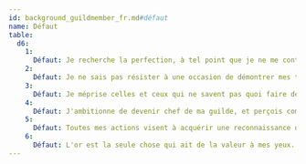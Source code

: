 ```yaml
---
id: background_guildmember_fr.md#défaut
name: Défaut
table:
  d6:
    1:
      Défaut: Je recherche la perfection, à tel point que je ne me contente jamais de ce que j'obtiens.
    2:
      Défaut: Je ne sais pas résister à une occasion de démontrer mes talents.
    3:
      Défaut: Je méprise celles et ceux qui ne savent pas quoi faire de leurs dix doigts.
    4:
      Défaut: J'ambitionne de devenir chef de ma guilde, et perçois comme des ennemis tous ceux qui voudraient m'en dissuader.
    5:
      Défaut: Toutes mes actions visent à acquérir une reconnaissance que j'estime m'être due.
    6:
      Défaut: L'or est la seule chose qui ait de la valeur à mes yeux.
---
```


